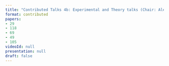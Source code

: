 ```yaml
---
title: "Contributed Talks 4b: Experimental and Theory talks (Chair: Aleksey Fedorov)"
format: contributed
papers:
- 29
- 118
- 69
- 49
- 105
videoId: null
presentation: null
draft: false
---
```

